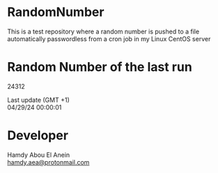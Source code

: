 # RandomNumber    
This is a test repository where a random number is pushed to a file automatically passwordless from a cron job in my Linux CentOS server    
# Random Number of the last run   
24312
      
Last update (GMT +1)    
04/29/24 00:00:01
# Developer    
Hamdy Abou El Anein   
hamdy.aea@protonmail.com
